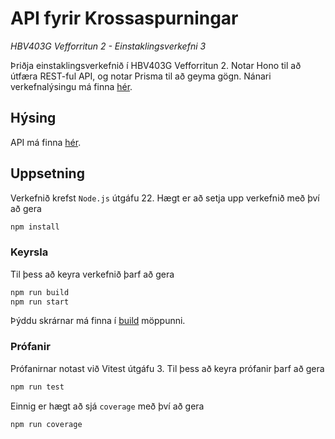 # API fyrir Krossaspurningar
_HBV403G Vefforritun 2 - Einstaklingsverkefni 3_

Þriðja einstaklingsverkefnið í HBV403G Vefforritun 2. Notar Hono til að útfæra REST-ful API, og notar Prisma til að geyma gögn. Nánari verkefnalýsingu má finna [hér](https://github.com/vefforritun/vef2-2025-v3).

## Hýsing
API má finna [hér](https://hbv403g-vef2-ev2-pls.onrender.com/).

## Uppsetning
Verkefnið krefst `Node.js` útgáfu 22.
Hægt er að setja upp verkefnið með því að gera 
```bash
npm install
```

### Keyrsla
Til þess að keyra verkefnið þarf að gera
```bash
npm run build
npm run start
```

Þýddu skrárnar má finna í [build](build/) möppunni.

### Prófanir
Prófanirnar notast við Vitest útgáfu 3.
Til þess að keyra prófanir þarf að gera 
```bash
npm run test
```
Einnig er hægt að sjá `coverage` með því að gera
```bash
npm run coverage
```
